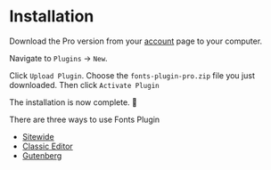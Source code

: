 # Installation

Download the Pro version from your [account](https://fontsplugin.com/account/) page to your computer.

Navigate to `Plugins` → `New`.

Click `Upload Plugin`. Choose the `fonts-plugin-pro.zip` file you just downloaded. Then click `Activate Plugin`

The installation is now complete. 🥳

There are three ways to use Fonts Plugin

* [Sitewide](basic-settings/base-typography.md)
* [Classic Editor](classic-editor/getting-started.md)
* [Gutenberg](gutenberg/getting-started.md)

